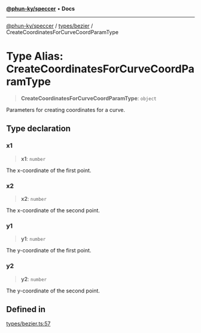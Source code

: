 [**@phun-ky/speccer**](../../../README.md) • **Docs**

***

[@phun-ky/speccer](../../../README.md) / [types/bezier](../README.md) / CreateCoordinatesForCurveCoordParamType

# Type Alias: CreateCoordinatesForCurveCoordParamType

> **CreateCoordinatesForCurveCoordParamType**: `object`

Parameters for creating coordinates for a curve.

## Type declaration

### x1

> **x1**: `number`

The x-coordinate of the first point.

### x2

> **x2**: `number`

The x-coordinate of the second point.

### y1

> **y1**: `number`

The y-coordinate of the first point.

### y2

> **y2**: `number`

The y-coordinate of the second point.

## Defined in

[types/bezier.ts:57](https://github.com/phun-ky/speccer/blob/main/src/types/bezier.ts#L57)

